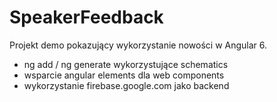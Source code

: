 # SpeakerFeedback

Projekt demo pokazujący wykorzystanie nowości w Angular 6.

- ng add / ng generate wykorzystujące schematics
- wsparcie angular elements dla web components
- wykorzystanie firebase.google.com jako backend
